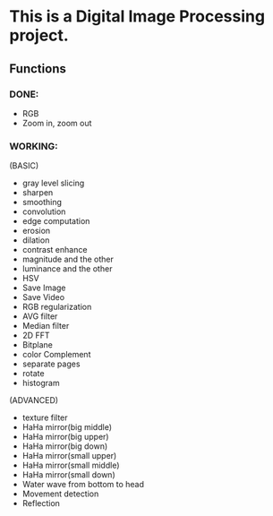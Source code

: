 # This is a Digital Image Processing project.

## Functions
### DONE:
* RGB 
* Zoom in, zoom out
### WORKING:

(BASIC)
* gray level slicing
* sharpen
* smoothing
* convolution
* edge computation
* erosion
* dilation
* contrast enhance
* magnitude and the other
* luminance and the other
* HSV
* Save Image
* Save Video
* RGB regularization
* AVG filter
* Median filter
* 2D FFT
* Bitplane
* color Complement
* separate pages
* rotate
* histogram

(ADVANCED)
* texture filter
* HaHa mirror(big middle)
* HaHa mirror(big upper)
* HaHa mirror(big down)
* HaHa mirror(small upper)
* HaHa mirror(small middle)
* HaHa mirror(small down)
* Water wave from bottom to head
* Movement detection
* Reflection
